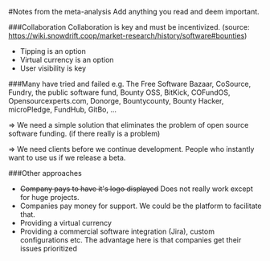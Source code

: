 #Notes from the meta-analysis
Add anything you read and deem important.

###Collaboration
Collaboration is key and must be incentivized. (source: https://wiki.snowdrift.coop/market-research/history/software#bounties)
- Tipping is an option
- Virtual currency is an option
- User visibility is key

###Many have tried and failed
e.g. The Free Software Bazaar, CoSource, Fundry, the public software fund, Bounty OSS, BitKick, COFundOS, Opensourcexperts.com, Donorge, Bountycounty, Bounty Hacker, microPledge, FundHub, GitBo, ...

=> We need a simple solution that eliminates the problem of open source software funding. (if there really is a problem)

=> We need clients before we continue development. People who instantly want to use us if we release a beta.



###Other approaches
- ~~Company pays to have it's logo displayed~~ Does not really work except for huge projects.
- Companies pay money for support. We could be the platform to facilitate that.
- Providing a virtual currency
- Providing a commercial software integration (Jira), custom configurations etc. 
The advantage here is that companies get their issues prioritized 
